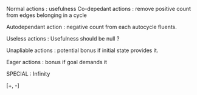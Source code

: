 Normal actions : usefulness
Co-depedant actions : remove positive count from edges belonging in a cycle

Autodependant action : negative count from each autocycle fluents.

Useless actions : Usefulness should be null ?

Unapliable actions : potential bonus if initial state provides it.

Eager actions : bonus if goal demands it

SPECIAL : Infinity


[+, -]


